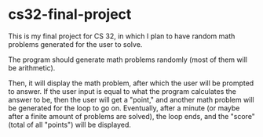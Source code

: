 # cs32-final-project

This is my final project for CS 32, in which I plan to have random math problems generated for the user to solve.

The program should generate math problems randomly (most of them will be arithmetic).

Then, it will display the math problem, after which the user will be prompted to answer. If the user input is equal to what the program calculates the answer to be, then the user will get a "point," and another math problem will be generated for the loop to go on. Eventually, after a minute (or maybe after a finite amount of problems are solved), the loop ends, and the "score" (total of all "points") will be displayed.
